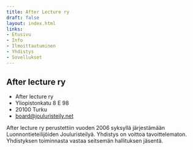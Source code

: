 ```yaml
---
title: After Lecture ry
draft: false
layout: index.html
links:
- Etusivu
- Info
- Ilmoittautuminen
- Yhdistys
- Sovellukset
---
```


## After lecture ry

- After lecture ry
- Yliopistonkatu 8 E 98
- 20100 Turku 
- board@jouluristeily.net

After lecture ry perustettiin vuoden 2006 syksyllä järjestämään Luonnontieteilijöiden Jouluristeilyä. Yhdistys on voittoa tavoittelematon. Yhdistyksen toiminnasta vastaa seitsemän hallituksen jäsentä.
